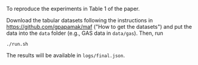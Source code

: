 To reproduce the experiments in Table 1 of the paper.

Download the tabular datasets following the instructions in https://github.com/gpapamak/maf ("How to get the datasets") and put the data into the `data` folder (e.g., GAS data in `data/gas`). Then, run 

```
./run.sh
```

The results will be available in `logs/final.json`.
